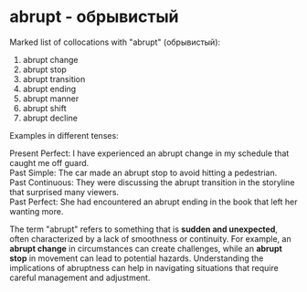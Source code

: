 # abrupt - обрывистый

Marked list of collocations with "abrupt" (обрывистый):

1. abrupt change  
2. abrupt stop  
3. abrupt transition  
4. abrupt ending  
5. abrupt manner  
6. abrupt shift  
7. abrupt decline  

Examples in different tenses:

Present Perfect: I have experienced an abrupt change in my schedule that caught me off guard.  
Past Simple: The car made an abrupt stop to avoid hitting a pedestrian.  
Past Continuous: They were discussing the abrupt transition in the storyline that surprised many viewers.  
Past Perfect: She had encountered an abrupt ending in the book that left her wanting more.  

The term "abrupt" refers to something that is **sudden and unexpected**, often characterized by a lack of smoothness or continuity. For example, an **abrupt change** in circumstances can create challenges, while an **abrupt stop** in movement can lead to potential hazards. Understanding the implications of abruptness can help in navigating situations that require careful management and adjustment.
